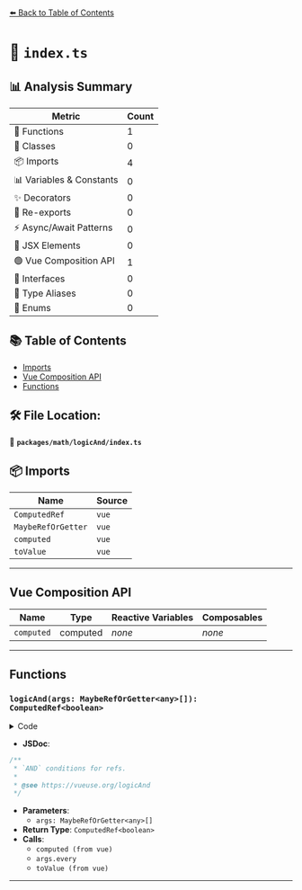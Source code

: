 [⬅️ Back to Table of Contents](../../../index.md)

# 📄 `index.ts`

## 📊 Analysis Summary

| Metric | Count |
|--------|-------|
| 🔧 Functions | 1 |
| 🧱 Classes | 0 |
| 📦 Imports | 4 |
| 📊 Variables & Constants | 0 |
| ✨ Decorators | 0 |
| 🔄 Re-exports | 0 |
| ⚡ Async/Await Patterns | 0 |
| 💠 JSX Elements | 0 |
| 🟢 Vue Composition API | 1 |
| 📐 Interfaces | 0 |
| 📑 Type Aliases | 0 |
| 🎯 Enums | 0 |

## 📚 Table of Contents

- [Imports](#imports)
- [Vue Composition API](#vue-composition-api)
- [Functions](#functions)

## 🛠️ File Location:
📂 **`packages/math/logicAnd/index.ts`**

## 📦 Imports

| Name | Source |
|------|--------|
| `ComputedRef` | `vue` |
| `MaybeRefOrGetter` | `vue` |
| `computed` | `vue` |
| `toValue` | `vue` |


---

## Vue Composition API

| Name | Type | Reactive Variables | Composables |
|------|------|-------------------|-------------|
| `computed` | computed | *none* | *none* |


---

## Functions

### `logicAnd(args: MaybeRefOrGetter<any>[]): ComputedRef<boolean>`

<details><summary>Code</summary>

```ts
export function logicAnd(...args: MaybeRefOrGetter<any>[]): ComputedRef<boolean> {
  return computed(() => args.every(i => toValue(i)))
}
```
</details>

- **JSDoc**:
```ts
/**
 * `AND` conditions for refs.
 *
 * @see https://vueuse.org/logicAnd
 */
```

- **Parameters**:
  - `args: MaybeRefOrGetter<any>[]`
- **Return Type**: `ComputedRef<boolean>`
- **Calls**:
  - `computed (from vue)`
  - `args.every`
  - `toValue (from vue)`

---